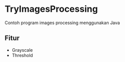 # TryImagesProcessing
Contoh program images processing menggunakan Java

## Fitur
- Grayscale
- Threshold
